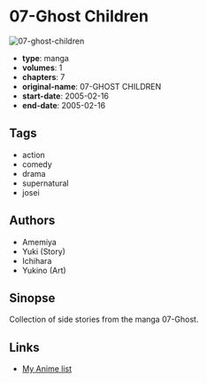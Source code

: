 # 07-Ghost Children

![07-ghost-children](https://cdn.myanimelist.net/images/manga/1/172746.jpg)

-   **type**: manga
-   **volumes**: 1
-   **chapters**: 7
-   **original-name**: 07-GHOST CHILDREN
-   **start-date**: 2005-02-16
-   **end-date**: 2005-02-16

## Tags

-   action
-   comedy
-   drama
-   supernatural
-   josei

## Authors

-   Amemiya
-   Yuki (Story)
-   Ichihara
-   Yukino (Art)

## Sinopse

Collection of side stories from the manga 07-Ghost.

## Links

-   [My Anime list](https://myanimelist.net/manga/22928/07-Ghost_Children)
